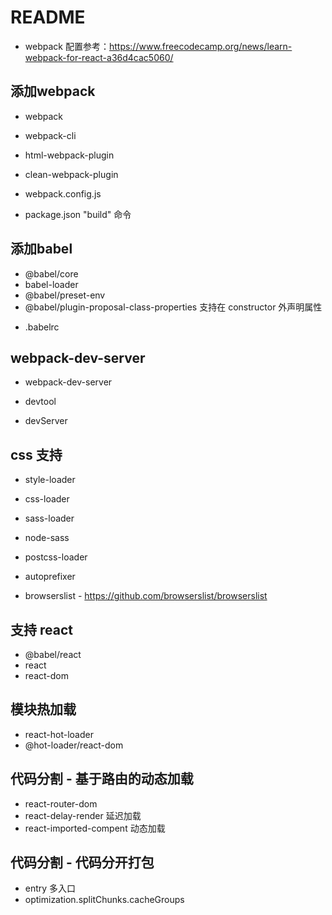# README

- webpack 配置参考：https://www.freecodecamp.org/news/learn-webpack-for-react-a36d4cac5060/

## 添加webpack

- webpack
- webpack-cli
- html-webpack-plugin
- clean-webpack-plugin

- webpack.config.js
- package.json "build" 命令

## 添加babel

- @babel/core
- babel-loader
- @babel/preset-env
- @babel/plugin-proposal-class-properties 支持在 constructor 外声明属性
<!-- - @babel/preset-react
- @babel/plugin-syntax-dynamic-import -->

- .babelrc

## webpack-dev-server

- webpack-dev-server

- devtool
- devServer

## css 支持

- style-loader
- css-loader
- sass-loader
- node-sass
- postcss-loader
- autoprefixer

- browserslist - https://github.com/browserslist/browserslist

## 支持 react

- @babel/react
- react
- react-dom

## 模块热加载

- react-hot-loader
- @hot-loader/react-dom

## 代码分割 - 基于路由的动态加载

- react-router-dom
- react-delay-render 延迟加载 
- react-imported-compent 动态加载

## 代码分割 - 代码分开打包

- entry 多入口
- optimization.splitChunks.cacheGroups


